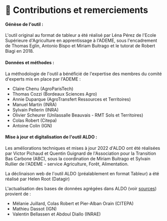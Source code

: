 # 🤝 Contributions et remerciements

#### Génèse de l'outil :

L'outil original au format de tableur a été réalisé par Léna Pérez de l'Ecole Supérieure d'Agriculture en apprentissage à l'ADEME, sous l'encadrement de Thomas Eglin, Antonio Bispo et Miriam Buitrago et le tutorat de Robert Biagi en 2018.

#### Données et méthodes :

La méthodologie de l'outil a bénéficié de l'expertise des membres du comité d'experts mis en place par l'ADEME :

* Claire Chenu (AgroParisTech)
* Thomas Cozzi (Bordeaux Sciences Agro)
* Annie Duparque (AgroTransfert Ressources et Territoires)
* Manuel Martin (INRA)
* Sylvain Pellerin (INRA)
* Olivier Scheurer (Unilassalle Beauvais - RMT Sols et Territoires)
* Colas Robert (Citepa)
* Antoine Colin (IGN)

#### Mise à jour et digitalisation de l'outil ALDO :

Les améliorations techniques et mises à jour 2022 d'ALDO ont été réalisées par Victor Pichaud et Quentin Guignard de l'Association pour la Transition Bas Carbone (ABC), sous la coordination de Miriam Buitrago et Sylvain Rullier de l'ADEME - service Agriculture, Forêt, Alimentation.

La déclinaison web de l'outil ALDO (préalablement en format Tableur) a été réalisé par Helen Root (Datagir)

L'actualisation des bases de données agrégées dans ALDO (voir [sources](../introduction/sources.md)) provient de :

* Mélanie Juillard, Colas Robert et Pier-Alban Orain (CITEPA)
* Mathieu Dassot (IGN)
* Valentin Bellassen et Abdoul Diallo (INRAE)
